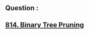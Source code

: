 ## Question : 
<h2> <a href="https://leetcode.com/problems/binary-tree-pruning/">814. Binary Tree Pruning</a>
